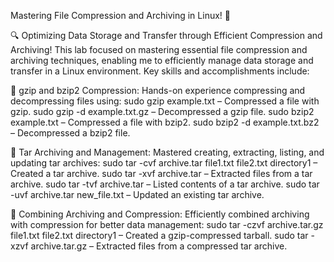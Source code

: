 Mastering File Compression and Archiving in Linux! 🚀

🔍 Optimizing Data Storage and Transfer through Efficient Compression and Archiving!
This lab focused on mastering essential file compression and archiving techniques, enabling me to efficiently manage data storage and transfer in a Linux environment. Key skills and accomplishments include:

🔹 gzip and bzip2 Compression: Hands-on experience compressing and decompressing files using:
sudo gzip example.txt – Compressed a file with gzip.
sudo gzip -d example.txt.gz – Decompressed a gzip file.
sudo bzip2 example.txt – Compressed a file with bzip2.
sudo bzip2 -d example.txt.bz2 – Decompressed a bzip2 file.

🔹 Tar Archiving and Management: Mastered creating, extracting, listing, and updating tar archives:
sudo tar -cvf archive.tar file1.txt file2.txt directory1 – Created a tar archive.
sudo tar -xvf archive.tar – Extracted files from a tar archive.
sudo tar -tvf archive.tar – Listed contents of a tar archive.
sudo tar -uvf archive.tar new_file.txt – Updated an existing tar archive.

🔹 Combining Archiving and Compression: Efficiently combined archiving with compression for better data management:
sudo tar -czvf archive.tar.gz file1.txt file2.txt directory1 – Created a gzip-compressed tarball.
sudo tar -xzvf archive.tar.gz – Extracted files from a compressed tar archive.
